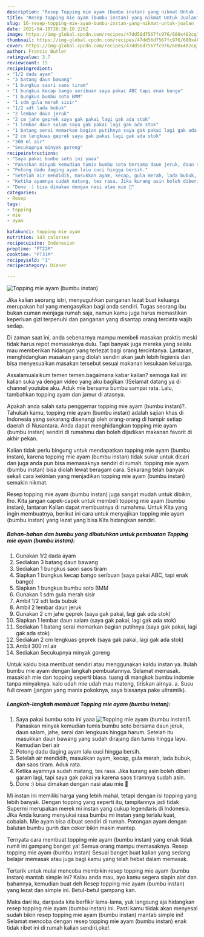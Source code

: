 ```yaml
---
description: "Resep Topping mie ayam (bumbu instan) yang nikmat Untuk Jualan"
title: "Resep Topping mie ayam (bumbu instan) yang nikmat Untuk Jualan"
slug: 16-resep-topping-mie-ayam-bumbu-instan-yang-nikmat-untuk-jualan
date: 2021-04-10T20:26:10.226Z
image: https://img-global.cpcdn.com/recipes/47dd56d7567fc976/680x482cq70/topping-mie-ayam-bumbu-instan-foto-resep-utama.jpg
thumbnail: https://img-global.cpcdn.com/recipes/47dd56d7567fc976/680x482cq70/topping-mie-ayam-bumbu-instan-foto-resep-utama.jpg
cover: https://img-global.cpcdn.com/recipes/47dd56d7567fc976/680x482cq70/topping-mie-ayam-bumbu-instan-foto-resep-utama.jpg
author: Francis Butler
ratingvalue: 3.7
reviewcount: 15
recipeingredient:
- "1/2 dada ayam"
- "3 batang daun bawang"
- "1 bungkus saori saos tiram"
- "1 bungkus kecap bango seribuan saya pakai ABC tapi enak bango"
- "1 bungkus bumbu soto BMM"
- "1 sdm gula merah sisir"
- "1/2 sdt lada bubuk"
- "2 lembar daun jeruk"
- "2 cm jahe geprek saya gak pakai lagi gak ada stok"
- "1 lembar daun salam saya gak pakai lagi gak ada stok"
- "1 batang serai memarkan bagian putihnya saya gak pakai lagi gak ada stok"
- "2 cm lengkuas geprek saya gak pakai lagi gak ada stok"
- "300 ml air"
- "Secukupnya minyak goreng"
recipeinstructions:
- "Saya pakai bumbu soto ini yaaa"
- "Panaskan minyak kemudian tumis bumbu soto bersama daun jeruk, daun salam, jahe, serai dan lengkuas hingga harum. Setelah itu masukkan daun bawang yang sudah dirajang dan tumis hingga layu. Kemudian beri air"
- "Potong dadu daging ayam lalu cuci hingga bersih."
- "Setelah air mendidih, masukkan ayam, kecap, gula merah, lada bubuk, dan saos tiram. Aduk rata."
- "Ketika ayamnya sudah matang, tes rasa. Jika kurang asin boleh diberi garam lagi, tapi saya gak pakai ya karena saos tiramnya sudah asin."
- "Done :) bisa dimakan dengan nasi atau mie 🤗"
categories:
- Resep
tags:
- topping
- mie
- ayam

katakunci: topping mie ayam 
nutrition: 143 calories
recipecuisine: Indonesian
preptime: "PT22M"
cooktime: "PT31M"
recipeyield: "1"
recipecategory: Dinner

---
```



![Topping mie ayam (bumbu instan)](https://img-global.cpcdn.com/recipes/47dd56d7567fc976/680x482cq70/topping-mie-ayam-bumbu-instan-foto-resep-utama.jpg)

Jika kalian seorang istri, menyuguhkan panganan lezat buat keluarga merupakan hal yang mengasyikan bagi anda sendiri. Tugas seorang ibu bukan cuman menjaga rumah saja, namun kamu juga harus memastikan keperluan gizi terpenuhi dan panganan yang disantap orang tercinta wajib sedap.

Di zaman  saat ini, anda sebenarnya mampu membeli masakan praktis meski tidak harus repot memasaknya dulu. Tapi banyak juga mereka yang selalu mau memberikan hidangan yang terlezat bagi orang tercintanya. Lantaran, menghidangkan masakan yang diolah sendiri akan jauh lebih higienis dan bisa menyesuaikan masakan tersebut sesuai makanan kesukaan keluarga. 

Assalamualaikum temen temen.bagaimana kabar kalian? semoga kali ini kalian suka ya dengan video yang aku bagikan :)Selamat datang ya di channel youtube aku. Aduk mie bersama bumbu sampai rata. Lalu, tambahkan topping ayam dan jamur di atasnya.

Apakah anda salah satu penggemar topping mie ayam (bumbu instan)?. Tahukah kamu, topping mie ayam (bumbu instan) adalah sajian khas di Indonesia yang sekarang disenangi oleh orang-orang di hampir setiap daerah di Nusantara. Anda dapat menghidangkan topping mie ayam (bumbu instan) sendiri di rumahmu dan boleh dijadikan makanan favorit di akhir pekan.

Kalian tidak perlu bingung untuk mendapatkan topping mie ayam (bumbu instan), karena topping mie ayam (bumbu instan) tidak sukar untuk dicari dan juga anda pun bisa memasaknya sendiri di rumah. topping mie ayam (bumbu instan) bisa diolah lewat beragam cara. Sekarang telah banyak sekali cara kekinian yang menjadikan topping mie ayam (bumbu instan) semakin nikmat.

Resep topping mie ayam (bumbu instan) juga sangat mudah untuk dibikin, lho. Kita jangan capek-capek untuk membeli topping mie ayam (bumbu instan), lantaran Kalian dapat membuatnya di rumahmu. Untuk Kita yang ingin membuatnya, berikut ini cara untuk menyajikan topping mie ayam (bumbu instan) yang lezat yang bisa Kita hidangkan sendiri.

<!--inarticleads1-->

##### Bahan-bahan dan bumbu yang dibutuhkan untuk pembuatan Topping mie ayam (bumbu instan):

1. Gunakan 1/2 dada ayam
1. Sediakan 3 batang daun bawang
1. Sediakan 1 bungkus saori saos tiram
1. Siapkan 1 bungkus kecap bango seribuan (saya pakai ABC, tapi enak bango)
1. Siapkan 1 bungkus bumbu soto BMM
1. Gunakan 1 sdm gula merah sisir
1. Ambil 1/2 sdt lada bubuk
1. Ambil 2 lembar daun jeruk
1. Gunakan 2 cm jahe geprek (saya gak pakai, lagi gak ada stok)
1. Siapkan 1 lembar daun salam (saya gak pakai, lagi gak ada stok)
1. Sediakan 1 batang serai memarkan bagian putihnya (saya gak pakai, lagi gak ada stok)
1. Sediakan 2 cm lengkuas geprek (saya gak pakai, lagi gak ada stok)
1. Ambil 300 ml air
1. Sediakan Secukupnya minyak goreng


Untuk kaldu bisa membuat sendiri atau menggunakan kaldu instan ya. Itulah bumbu mie ayam dengan langkah pembuatannya. Selamat memasak. masaklah mie dan topping seperti biasa. tuang di mangkok bumbu indomie tanpa minyaknya. kalo udah mie udah mau mateng, tiriskan airnya. a. Susu full cream (jangan yang manis pokoknya, saya biasanya pake ultramilk). 

<!--inarticleads2-->

##### Langkah-langkah membuat Topping mie ayam (bumbu instan):

1. Saya pakai bumbu soto ini yaaa
<img src="https://img-global.cpcdn.com/steps/9074a5f52ddf6126/160x128cq70/topping-mie-ayam-bumbu-instan-langkah-memasak-1-foto.jpg" alt="Topping mie ayam (bumbu instan)">1. Panaskan minyak kemudian tumis bumbu soto bersama daun jeruk, daun salam, jahe, serai dan lengkuas hingga harum. Setelah itu masukkan daun bawang yang sudah dirajang dan tumis hingga layu. Kemudian beri air
1. Potong dadu daging ayam lalu cuci hingga bersih.
1. Setelah air mendidih, masukkan ayam, kecap, gula merah, lada bubuk, dan saos tiram. Aduk rata.
1. Ketika ayamnya sudah matang, tes rasa. Jika kurang asin boleh diberi garam lagi, tapi saya gak pakai ya karena saos tiramnya sudah asin.
1. Done :) bisa dimakan dengan nasi atau mie 🤗


Mi instan ini memiliki harga yang lebih mahal, tetapi dengan isi topping yang lebih banyak. Dengan topping yang seperti itu, tampilannya jadi tidak Supermi merupakan merek mi instan yang cukup legendaris di Indonesia. Jika Anda kurang menyukai rasa bumbu mi instan yang terlalu kuat, cobalah. Mie ayam bisa dibuat sendiri di rumah. Potongan ayam dengan balutan bumbu gurih dan ceker bikin makin mantap. 

Ternyata cara membuat topping mie ayam (bumbu instan) yang enak tidak rumit ini gampang banget ya! Semua orang mampu memasaknya. Resep topping mie ayam (bumbu instan) Sesuai banget buat kalian yang sedang belajar memasak atau juga bagi kamu yang telah hebat dalam memasak.

Tertarik untuk mulai mencoba membikin resep topping mie ayam (bumbu instan) mantab simple ini? Kalau anda mau, ayo kamu segera siapin alat dan bahannya, kemudian buat deh Resep topping mie ayam (bumbu instan) yang lezat dan simple ini. Betul-betul gampang kan. 

Maka dari itu, daripada kita berfikir lama-lama, yuk langsung aja hidangkan resep topping mie ayam (bumbu instan) ini. Pasti kamu tiidak akan menyesal sudah bikin resep topping mie ayam (bumbu instan) mantab simple ini! Selamat mencoba dengan resep topping mie ayam (bumbu instan) enak tidak ribet ini di rumah kalian sendiri,oke!.

